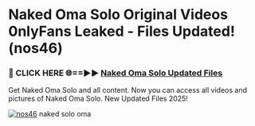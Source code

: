 # Naked Oma Solo Original Videos 0nlyFans Leaked - Files Updated! (nos46)

<h3>🔴 CLICK HERE 🌐==►► <a href="https://tinyurl.com/yckcrads" rel="nofollow">Naked Oma Solo Updated Files</a></h3>

Get Naked Oma Solo and all content. Now you can access all videos and pictures of Naked Oma Solo. New Updated Files 2025!

[![nos46](https://i.imgur.com/hpKpOFt.gif)](https://tinyurl.com/yckcrads)
naked solo oma